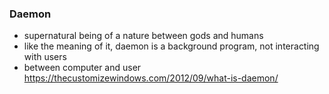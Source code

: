 ### Daemon
* supernatural being of a nature between gods and humans
* like the meaning of it, daemon is a background program, not interacting with users
* between computer and user
https://thecustomizewindows.com/2012/09/what-is-daemon/
